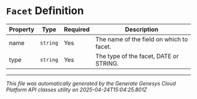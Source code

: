 # `Facet` Definition

| Property | Type | Required | Description |
|----------|------|----------|-------------|
| name | `string` | Yes | The name of the field on which to facet. |
| type | `string` | Yes | The type of the facet, DATE or STRING. |

---

*This file was automatically generated by the Generate Genesys Cloud Platform API classes utility on 2025-04-24T15:04:25.801Z*